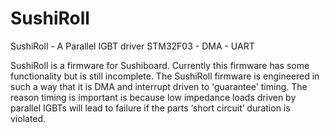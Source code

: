# SushiRoll
 SushiRoll - A Parallel IGBT driver STM32F03 - DMA - UART

 SushiRoll is a firmware for Sushiboard. Currently this firmware has some functionality but is still incomplete. The SushiRoll firmware is engineered in such a way that it is DMA and interrupt driven to 'guarantee' timing. The reason timing is important is because low impedance loads driven by parallel IGBTs will lead to failure if the parts ‘short circuit’ duration is violated.
